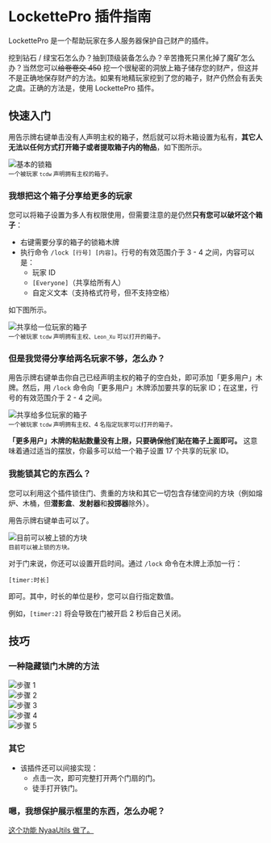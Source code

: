 # LockettePro 插件指南

LockettePro 是一个帮助玩家在多人服务器保护自己财产的插件。

挖到钻石 / 绿宝石怎么办？抽到顶级装备怎么办？辛苦撸死只黑化掉了魔矿怎么办？当然您可以~~给卷卷交 450~~ 挖一个很秘密的洞放上箱子储存您的财产，但这并不是正确地保存财产的方法。如果有地精玩家挖到了您的箱子，财产仍然会有丢失之虞。正确的方法是，使用 LockettePro 插件。

## 快速入门

用告示牌右键单击没有人声明主权的箱子，然后就可以将木箱设置为私有，**其它人无法以任何方式打开箱子或者提取箱子内的物品**，如下图所示。

![基本的锁箱](../../assets/images/plugins/lockettepro/basic.jpg)  
<small>一个被玩家 `tcdw` 声明拥有主权的箱子。</small>

### 我想把这个箱子分享给更多的玩家

您可以将箱子设置为多人有权限使用，但需要注意的是仍然**只有您可以破坏这个箱子**：

* 右键需要分享的箱子的锁箱木牌
* 执行命令 `/lock [行号] [内容]`。行号的有效范围介于 3 - 4 之间，内容可以是：
  * 玩家 ID
  * `[Everyone]`（共享给所有人）
  * 自定义文本（支持格式符号，但不支持空格）

如下图所示。

![共享给一位玩家的箱子](../../assets/images/plugins/lockettepro/multi_user.jpg)  
<small>一个被玩家 `tcdw` 声明拥有主权、`Leon_Xu` 可以打开的箱子。</small>

### 但是我觉得分享给两名玩家不够，怎么办？

用告示牌右键单击你自己已经声明主权的箱子的空白处，即可添加「更多用户」木牌。然后，用 `/lock` 命令向「更多用户」木牌添加要共享的玩家 ID；在这里，行号的有效范围介于 2 - 4 之间。

![共享给多位玩家的箱子](../../assets/images/plugins/lockettepro/many_user.jpg)  
<small>一个被玩家 `tcdw` 声明拥有主权、4 名指定玩家可以打开的箱子。</small>

**「更多用户」木牌的粘贴数量没有上限，只要确保他们贴在箱子上面即可。** 这意味着通过适当的摆放，你最多可以给一个箱子设置 17 个共享的玩家 ID。

### 我能锁其它的东西么？

您可以利用这个插件锁住门、贵重的方块和其它一切包含存储空间的方块（例如熔炉、木桶，但**潜影盒**、**发射器**和**投掷器**除外）。

用告示牌右键单击可以了。

![目前可以被上锁的方块](../../assets/images/plugins/lockettepro/blocks.jpg)  
<small>目前可以被上锁的方块。</small>

对于门来说，你还可以设置开启时间。通过 `/lock` 命令在木牌上添加一行：

```none
[timer:时长]
```

即可。其中，时长的单位是秒，您可以自行指定数值。

例如，`[timer:2]` 将会导致在门被开启 2 秒后自己关闭。

## 技巧

### 一种隐藏锁门木牌的方法

![步骤 1](../../assets/images/plugins/lockettepro/hide_step1.jpg)  
![步骤 2](../../assets/images/plugins/lockettepro/hide_step2.jpg)  
![步骤 3](../../assets/images/plugins/lockettepro/hide_step3.jpg)  
![步骤 4](../../assets/images/plugins/lockettepro/hide_step4.jpg)  
![步骤 5](../../assets/images/plugins/lockettepro/hide_step5.jpg)

### 其它

* 该插件还可以间接实现：
  * 点击一次，即可完整打开两个门扇的门。
  * 徒手打开铁门。

### 嗯，我想保护展示框里的东西，怎么办呢？

[这个功能 NyaaUtils 做了。](space/plugins/nyaautils?id=在展示框中)
